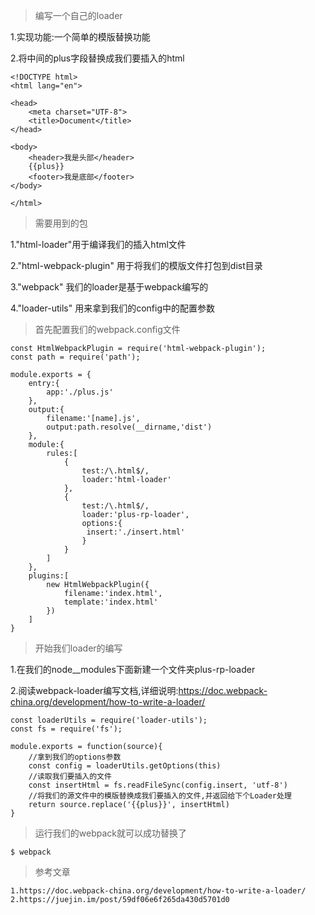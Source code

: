> 编写一个自己的loader

1.实现功能:一个简单的模版替换功能

2.将中间的plus字段替换成我们要插入的html
```
<!DOCTYPE html>
<html lang="en">

<head>
    <meta charset="UTF-8">
    <title>Document</title>
</head>

<body>
    <header>我是头部</header>
    {{plus}}
    <footer>我是底部</footer>
</body>

</html>
```

>需要用到的包

1."html-loader"用于编译我们的插入html文件

2."html-webpack-plugin" 用于将我们的模版文件打包到dist目录

3."webpack"
我们的loader是基于webpack编写的

4."loader-utils"
用来拿到我们的config中的配置参数

>首先配置我们的webpack.config文件
```
const HtmlWebpackPlugin = require('html-webpack-plugin');
const path = require('path');

module.exports = {
    entry:{
        app:'./plus.js'
    },
    output:{
        filename:'[name].js',
        output:path.resolve(__dirname,'dist')
    },
    module:{
        rules:[
            {
                test:/\.html$/,
                loader:'html-loader'
            },
            {
                test:/\.html$/,
                loader:'plus-rp-loader',
                options:{
                 insert:'./insert.html'
                }
            }
        ]
    },
    plugins:[
        new HtmlWebpackPlugin({
            filename:'index.html',
            template:'index.html'
        })
    ]
}
```

>开始我们loader的编写

1.在我们的node__modules下面新建一个文件夹plus-rp-loader

2.阅读webpack-loader编写文档,详细说明:https://doc.webpack-china.org/development/how-to-write-a-loader/

```
const loaderUtils = require('loader-utils');
const fs = require('fs');

module.exports = function(source){
    //拿到我们的options参数
    const config = loaderUtils.getOptions(this)
    //读取我们要插入的文件
    const insertHtml = fs.readFileSync(config.insert, 'utf-8')
    //将我们的源文件中的模版替换成我们要插入的文件,并返回给下个Loader处理
    return source.replace('{{plus}}', insertHtml)
}
```
>运行我们的webpack就可以成功替换了
```
$ webpack 
```
>参考文章
```
1.https://doc.webpack-china.org/development/how-to-write-a-loader/
2.https://juejin.im/post/59df06e6f265da430d5701d0
```
